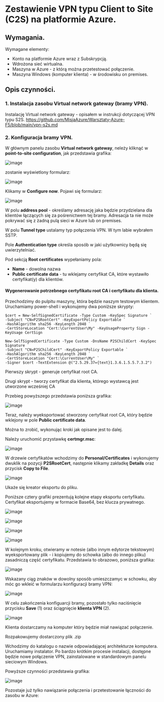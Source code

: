 # Zestawienie VPN typu Client to Site (C2S) na platformie Azure.

## Wymagania.

Wymagane elementy:
- Konto na platformie Azure wraz z Subskrypcją. 
- Wdrożona sieć wirtualna.
- Maszyna w Azure - z którą można przetestować połączenie.
- Maszyna Windows (komputer klienta) - w środowisku on premises.

## Opis czynności.

### 1. Instalacja zasobu **Virtual network gateway** (bramy VPN).

Instalację Virtual network gateway - opisałem w instrukcji dotyczącej VPN typu S2S. https://github.com/MisjaAzure/Warsztaty-Azure-F5/blob/main/vpn-s2s.md


### 2. Konfiguracja bramy VPN.

W głównym panelu zasobu **Virtual network gateway**, neleży kliknąć w **point-to-site configuration**,  jak przedstawia grafika:

![image](/media/c2s-f-01.png)

zostanie wyświetlony formularz: 

![image](/media/c2s-f-02.png)

Klikamy w **Configure now**.  Pojawi się formularz:

![image](/media/c2s-f-03.png)

W polu **address pool** - określamy adresację jaka będzie przydzielana dla klientów łączących się za pośrenictwem tej bramy. Adresacja ta nie może pokrywać się z żadną pulą sieci w Azure lub on premises.

W polu **Tunnel type** ustalamy typ połączenia VPN. W tym labie wybrałem SSTP.

Pole **Authentication type** określa sposób w jaki użytkownicy będą się uwierzytelniać.

Pod sekcją **Root certificates** wypełaniamy pola:
- **Name** - dowolna nazwa
- **Public certificate data** - tu wklejamy certyfikat CA, które wystawiło certyfikat(y) dla klientów.

#### Wygenerowanie potrzebnego certyfikatu root CA i certyfikatu dla klienta.

Przechodzimy do pulpitu maszyny, która będzie naszym testowym klientem. 
Uruchamiamy power-shell i wykonujemy dwa poniższe skrypty:

```
$cert = New-SelfSignedCertificate -Type Custom -KeySpec Signature `
-Subject "CN=P2SRootCert" -KeyExportPolicy Exportable `
-HashAlgorithm sha256 -KeyLength 2048 `
-CertStoreLocation "Cert:\CurrentUser\My" -KeyUsageProperty Sign -KeyUsage CertSign
```

```
New-SelfSignedCertificate -Type Custom -DnsName P2SChildCert -KeySpec Signature `
-Subject "CN=P2SChildCert" -KeyExportPolicy Exportable `
-HashAlgorithm sha256 -KeyLength 2048 `
-CertStoreLocation "Cert:\CurrentUser\My" `
-Signer $cert -TextExtension @("2.5.29.37={text}1.3.6.1.5.5.7.3.2")
```

Pierwszy skrypt - generuje certyfikat root CA.

Drugi skrypt - tworzy certyfikat dla klienta, którego wystawcą jest utworzone wcześniej CA

Przebieg powyższego przedstawia poniższa grafika: 

![image](/media/c2s-f-04.png)

Teraz, należy wyeksportować stworzony certyfikat root CA, który będzie wklejony w pole **Public certificate data**.

Można to zrobić, wykonując kroki jak opisane jest to dalej.

Należy uruchomić przystawkę **certmgr.msc**:

![image](/media/c2s-f-05.png)

W drzewie certyfikatów wchodzimy do **Personal/Certificates** i wykonujemy dwuklik na pozycji **P2SRootCert**, następnie klikamy zakładkę **Details** oraz przycisk **Copy to File**.

![image](/media/c2s-f-50.png)

Ukaże się kreator eksportu do pliku.

Poniższe cztery grafiki prezentują kolejne etapy eksportu certyfikatu. Certyfikat eksportujemy w formacie Base64, bez klucza prywatnego.

![image](/media/c2s-f-06.png)

![image](/media/c2s-f-07.png)

![image](/media/c2s-f-08.png)

![image](/media/c2s-f-09.png)

W kolejnym kroku, otwieramy w notesie (albo innym edytorze tekstowym) wyeksportowany plik - i kopiujemy do schowka (albo do innego pliku) zasadniczą część certyfikatu. Przedstawia to obrazowo, poniższa grafika:

![image](/media/c2s-f-10.png)

Wskazany ciąg znaków w dowolny sposób umieszczamyc w schowku, aby móc go wkleić w formularzu konfiguracji bramy VPN:


![image](/media/c2s-f-11.png)


W celu zakończenia konfiguarcji bramy, pozostało tylko naciśnięcie przycisku **Save** (1) oraz ściągnięcie **klienta VPN** (2).

![image](/media/c2s-f-12.png)

Klienta dostarczamy na komputer który będzie miał nawiązać połączenie.

Rozpakowujemy dostarczony plik .zip

Wchodzimy do katalogu o nazwie odpowiadającej  architekturze  komputera. Uruchamiamy instalator. Po bardzo krótkim procesie instalacji, dostępne będzie nowe połączenie VPN, zainstalowane w standardowym panelu sieciowym Windows.

Powyższe czynności przedstawia grafika:

![image](/media/c2s-f-13.png)

Pozostaje już tylko nawiązanie połączenia i przetestowanie łączności do zasobu w Azure:

